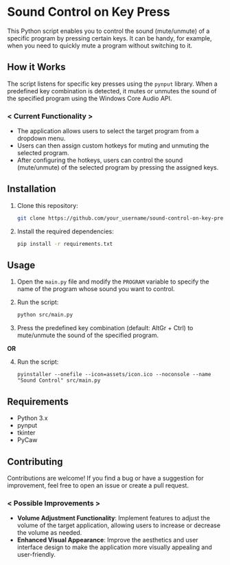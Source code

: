 # Sound Control on Key Press

This Python script enables you to control the sound (mute/unmute) of a specific program by pressing certain keys. It can be handy, for example, when you need to quickly mute a program without switching to it.

## How it Works

The script listens for specific key presses using the `pynput` library. When a predefined key combination is detected, it mutes or unmutes the sound of the specified program using the Windows Core Audio API.

### < Current Functionality >

- The application allows users to select the target program from a dropdown menu.
- Users can then assign custom hotkeys for muting and unmuting the selected program.
- After configuring the hotkeys, users can control the sound (mute/unmute) of the selected program by pressing the assigned keys.

## Installation

1. Clone this repository:

    ```bash
    git clone https://github.com/your_username/sound-control-on-key-press.git
    ```

2. Install the required dependencies:

    ```bash
    pip install -r requirements.txt
    ```

## Usage

1. Open the `main.py` file and modify the `PROGRAM` variable to specify the name of the program whose sound you want to control.

2. Run the script:

    ```bash
    python src/main.py
    ```

3. Press the predefined key combination (default: AltGr + Ctrl) to mute/unmute the sound of the specified program.

**OR**

4. Run the script:
    ```pytohn
    pyinstaller --onefile --icon=assets/icon.ico --noconsole --name "Sound Control" src/main.py
    ```

## Requirements

- Python 3.x
- pynput
- tkinter
- PyCaw

## Contributing

Contributions are welcome! If you find a bug or have a suggestion for improvement, feel free to open an issue or create a pull request.

### < Possible Improvements >

- **Volume Adjustment Functionality**: Implement features to adjust the volume of the target application, allowing users to increase or decrease the volume as needed.
- **Enhanced Visual Appearance**: Improve the aesthetics and user interface design to make the application more visually appealing and user-friendly.

<!-- ## Screenshots

 <p align="center">
   <img src="https://thumb.cloud.mail.ru/weblink/thumb/xw1/5vtx/Smu8dtD3A" width="600" height="400">
   <img src="https://thumb.cloud.mail.ru/weblink/thumb/xw1/6iAv/M5fHaYBLy" width="600" height="400">
   <img src="https://thumb.cloud.mail.ru/weblink/thumb/xw1/Ywdu/KXe8ctAD9" width="600" height="400">
</p> -->
